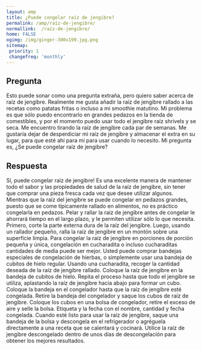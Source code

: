 ```yaml
---
layout: amp
title: ¿Puede congelar raíz de jengibre?  
permalink: /amp/raíz-de-jengibre/
normallink:  /raíz-de-jengibre/
home: FALSE
ogimg: /img/ginger-300x199.jpg.png
sitemap:
 priority: 1
 changefreq: 'monthly'
---
```




## Pregunta

Esto puede sonar como una pregunta extraña, pero quiero saber acerca de raíz de jengibre. Realmente me gusta añadir la raíz de jengibre rallado a las recetas como patatas fritas o incluso a mi smoothie matutino. Mi problema es que sólo puedo encontrarlo en grandes pedazos en la tienda de comestibles, y por el momento puedo usar todo el jengibre raíz shrivels y se seca. Me encuentro tirando la raíz de jengibre cada par de semanas. Me gustaría dejar de desperdiciar mi raíz de jengibre y almacenar el extra en su lugar, para que esté ahí para mí para usar cuando lo necesito. Mi pregunta es, ¿Se puede congelar raíz de jengibre?


<amp-img src="https://sepuedecongelar.com/img/ginger-300x199.jpg" alt="¿Puede congelar raíz de jengibre?" height="400" width="800"></amp-img>


## Respuesta

Sí, puede congelar raíz de jengibre! Es una excelente manera de mantener todo el sabor y las propiedades de salud de la raíz de jengibre, sin tener que comprar una pieza fresca cada vez que desee utilizar algunos. Mientras que la raíz del jengibre se puede congelar en pedazos grandes, puesto que se come típicamente rallado en alimentos, no es práctico congelarla en pedazos. Pelar y rallar la raíz de jengibre antes de congelar le ahorrará tiempo en el largo plazo, y le permiten utilizar sólo lo que necesita.
Primero, corte la parte externa dura de la raíz del jengibre. Luego, usando un rallador pequeño, ralla la raíz de jengibre en un montón sobre una superficie limpia. Para congelar la raíz de jengibre en porciones de porción pequeña y única, congelación en cucharadita o incluso cucharaditas cantidades de media puede ser mejor. Usted puede comprar bandejas especiales de congelación de hierbas, o simplemente usar una bandeja de cubitos de hielo regular. Usando una cucharadita, recoger la cantidad deseada de la raíz de jengibre rallado. Coloque la raíz de jengibre en la bandeja de cubitos de hielo. Repita el proceso hasta que todo el jengibre se utiliza, aplastando la raíz de jengibre hacia abajo para formar un cubo.
Coloque la bandeja en el congelador hasta que la raíz de jengibre esté congelada. Retire la bandeja del congelador y saque los cubos de raíz de jengibre. Coloque los cubos en una bolsa de congelador, retire el exceso de aire y selle la bolsa. Etiqueta y la fecha con el nombre, cantidad y fecha congelada. Cuando esté listo para usar la raíz de jengibre, saque una bandeja de la bolsa y descongela en el refrigerador o agréguela directamente a una receta que se calentará y cocinará. Utilice la raíz de jengibre descongelado dentro de unos días de descongelación para obtener los mejores resultados.